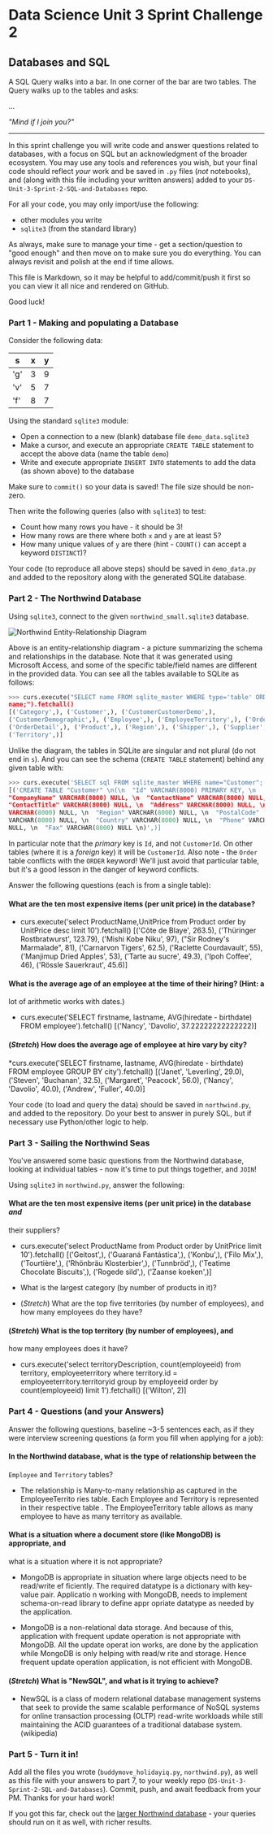 # Data Science Unit 3 Sprint Challenge 2

## Databases and SQL

A SQL Query walks into a bar. In one corner of the bar are two tables. The Query
walks up to the tables and asks:

...

*"Mind if I join you?"*

---

In this sprint challenge you will write code and answer questions related to
databases, with a focus on SQL but an acknowledgment of the broader ecosystem.
You may use any tools and references you wish, but your final code should
reflect *your* work and be saved in `.py` files (*not* notebooks), and (along
with this file including your written answers) added to your
`DS-Unit-3-Sprint-2-SQL-and-Databases` repo.

For all your code, you may only import/use the following:
- other modules you write
- `sqlite3` (from the standard library)

As always, make sure to manage your time - get a section/question to "good
enough" and then move on to make sure you do everything. You can always revisit
and polish at the end if time allows.

This file is Markdown, so it may be helpful to add/commit/push it first so you
can view it all nice and rendered on GitHub.

Good luck!

### Part 1 - Making and populating a Database

Consider the following data:

| s   | x | y |
|-----|---|---|
| 'g' | 3 | 9 |
| 'v' | 5 | 7 |
| 'f' | 8 | 7 |

Using the standard `sqlite3` module:

- Open a connection to a new (blank) database file `demo_data.sqlite3`
- Make a cursor, and execute an appropriate `CREATE TABLE` statement to accept
  the above data (name the table `demo`)
- Write and execute appropriate `INSERT INTO` statements to add the data (as
  shown above) to the database

Make sure to `commit()` so your data is saved! The file size should be non-zero.

Then write the following queries (also with `sqlite3`) to test:

- Count how many rows you have - it should be 3!
- How many rows are there where both `x` and `y` are at least 5?
- How many unique values of `y` are there (hint - `COUNT()` can accept a keyword
  `DISTINCT`)?

Your code (to reproduce all above steps) should be saved in `demo_data.py` and
added to the repository along with the generated SQLite database.

### Part 2 - The Northwind Database

Using `sqlite3`, connect to the given `northwind_small.sqlite3` database.

![Northwind Entity-Relationship Diagram](./northwind_erd.png)

Above is an entity-relationship diagram - a picture summarizing the schema and
relationships in the database. Note that it was generated using Microsoft
Access, and some of the specific table/field names are different in the provided
data. You can see all the tables available to SQLite as follows:

```python
>>> curs.execute("SELECT name FROM sqlite_master WHERE type='table' ORDER BY
name;").fetchall()
[('Category',), ('Customer',), ('CustomerCustomerDemo',),
('CustomerDemographic',), ('Employee',), ('EmployeeTerritory',), ('Order',),
('OrderDetail',), ('Product',), ('Region',), ('Shipper',), ('Supplier',),
('Territory',)]
```

Unlike the diagram, the tables in SQLite are singular and not plural (do not end
in `s`). And you can see the schema (`CREATE TABLE` statement) behind any given
table with:
```python
>>> curs.execute('SELECT sql FROM sqlite_master WHERE name="Customer";').fetchall()
[('CREATE TABLE "Customer" \n(\n  "Id" VARCHAR(8000) PRIMARY KEY, \n
"CompanyName" VARCHAR(8000) NULL, \n  "ContactName" VARCHAR(8000) NULL, \n
"ContactTitle" VARCHAR(8000) NULL, \n  "Address" VARCHAR(8000) NULL, \n  "City"
VARCHAR(8000) NULL, \n  "Region" VARCHAR(8000) NULL, \n  "PostalCode"
VARCHAR(8000) NULL, \n  "Country" VARCHAR(8000) NULL, \n  "Phone" VARCHAR(8000)
NULL, \n  "Fax" VARCHAR(8000) NULL \n)',)]
```

In particular note that the *primary* key is `Id`, and not `CustomerId`. On
other tables (where it is a *foreign* key) it will be `CustomerId`. Also note -
the `Order` table conflicts with the `ORDER` keyword! We'll just avoid that
particular table, but it's a good lesson in the danger of keyword conflicts.

Answer the following questions (each is from a single table):

#### What are the ten most expensive items (per unit price) in the database?
* curs.execute('select ProductName,UnitPrice from Product order by UnitPrice desc limit 10').fetchall()
[('Côte de Blaye', 263.5), ('Thüringer Rostbratwurst', 123.79), ('Mishi Kobe Niku', 97), ("Sir Rodney's Marmalade", 81), ('Carnarvon Tigers', 62.5), ('Raclette Courdavault', 55), ('Manjimup Dried Apples', 53), ('Tarte au sucre', 49.3), ('Ipoh Coffee', 46), ('Rössle Sauerkraut', 45.6)]


#### What is the average age of an employee at the time of their hiring? (Hint: a
  lot of arithmetic works with dates.)
* curs.execute('SELECT firstname, lastname, AVG(hiredate - birthdate) FROM employee').fetchall()
[('Nancy', 'Davolio', 37.22222222222222)]

#### (*Stretch*) How does the average age of employee at hire vary by city?

*curs.execute('SELECT firstname, lastname, AVG(hiredate - birthdate) FROM employee GROUP BY city').fetchall()
[('Janet', 'Leverling', 29.0), ('Steven', 'Buchanan', 32.5), ('Margaret', 'Peacock', 56.0), ('Nancy', 'Davolio', 40.0), ('Andrew', 'Fuller', 40.0)]





Your code (to load and query the data) should be saved in `northwind.py`, and
added to the repository. Do your best to answer in purely SQL, but if necessary
use Python/other logic to help.

### Part 3 - Sailing the Northwind Seas

You've answered some basic questions from the Northwind database, looking at
individual tables - now it's time to put things together, and `JOIN`!

Using `sqlite3` in `northwind.py`, answer the following:

#### What are the ten most expensive items (per unit price) in the database *and*
  their suppliers?
  
* curs.execute('select ProductName from Product order by UnitPrice limit 10').fetchall()
[('Geitost',), ('Guaraná Fantástica',), ('Konbu',), ('Filo Mix',), ('Tourtière',), ('Rhönbräu Klosterbier',), ('Tunnbröd',), ('Teatime Chocolate Biscuits',), ('Rogede sild',), ('Zaanse koeken',)]


- What is the largest category (by number of products in it)?


- (*Stretch*) What are the top five territories (by number of employees), and
  how many employees do they have?
  
#### (*Stretch*) What is the top territory (by number of employees), and
  how many employees does it have?
* curs.execute('select territoryDescription, count(employeeid) from territory, employeeterritory where territory.id = employeeterritory.territoryid  group by employeeid order by count(employeeid) limit 1').fetchall()
[('Wilton', 2)]




### Part 4 - Questions (and your Answers)

Answer the following questions, baseline ~3-5 sentences each, as if they were
interview screening questions (a form you fill when applying for a job):

#### In the Northwind database, what is the type of relationship between the
  `Employee` and `Territory` tables?
* The relationship is Many-to-many relationship as captured in the EmployeeTerrito
ries table. Each Employee and Territory is represented in their respective table
. The EmployeeTerritory table allows as many employee to have as many territory 
as available.

#### What is a situation where a document store (like MongoDB) is appropriate, and
  what is a situation where it is not appropriate?
  
* MongoDB is appropriate in situation where large objects need to be read/write ef
ficiently. The required datatype is a dictionary with key-value pair. Applicatio
n working with MongoDB, needs to implement schema-on-read library to define appr
opriate datatype as needed by the application.

* MongoDB is a non-relational data storage. And because of this, application with 
frequent update operation is not appropriate with MongoDB. All the update operat
ion works, are done by the application while MongoDB is only helping with read/w
rite and storage. Hence frequent update operation application, is not efficient 
with MongoDB.

#### (*Stretch*) What is "NewSQL", and what is it trying to achieve?
* NewSQL is a class of modern relational database management systems that seek to provide the same scalable performance of NoSQL systems for online transaction processing (OLTP) read-write workloads while still maintaining the ACID guarantees of a traditional database system. (wikipedia)


### Part 5 - Turn it in!
Add all the files you wrote (`buddymove_holidayiq.py`, `northwind.py`), as well
as this file with your answers to part 7, to your weekly repo
(`DS-Unit-3-Sprint-2-SQL-and-Databases`). Commit, push, and await feedback from
your PM. Thanks for your hard work!

If you got this far, check out the [larger Northwind
database](https://github.com/jpwhite3/northwind-SQLite3/blob/master/Northwind_large.sqlite.zip) -
your queries should run on it as well, with richer results.

